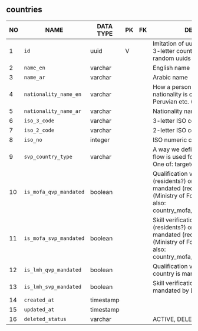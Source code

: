 countries
----------------------------


NO | NAME | DATA TYPE | PK | FK | DESCRIPTION            
---|------|-----------|----|----|-------------
1|`id` | uuid | V |  | Imitation of uuid created using ISO 3-letter country code. Later on real random uuids may be used.
2|`name_en` | varchar |  |  | English name
3|`name_ar` | varchar |  |  | Arabic name
4|`nationality_name_en` | varchar |  |  | How a person that belongs to this nationality is caled, e.g. Kuwaiti, Peruvian etc. (English)
5|`nationality_name_ar` | varchar |  |  | Nationality name in arabic
6|`iso_3_code` | varchar |  |  | 3-letter ISO code
7|`iso_2_code` | varchar |  |  | 2-letter ISO code
8|`iso_no` | integer |  |  | ISO numeric country code
9|`svp_country_type` | varchar |  |  | A way we define what verification flow is used for a specific country. One of: targeted, non_targeted
10|`is_mofa_qvp_mandated` | boolean |  |  | Qualification verification for citizens (residents?) or this country is mandated (required) by MOFA (Ministry of Foreign Affairs). See also: country_mofa_qvp_mandated_history
11|`is_mofa_svp_mandated` | boolean |  |  | Skill verification for citizens (residents?) or this country is mandated (required) by MOFA (Ministry of Foreign Affairs). See also: country_mofa_svp_mandated_history
12|`is_lmh_qvp_mandated` | boolean |  |  | Qualification verification for this country is mandated by LMH.
13|`is_lmh_svp_mandated` | boolean |  |  | Skill verification for this country is mandated by LMH.
14|`created_at` | timestamp |  |  | 
15|`updated_at` | timestamp |  |  | 
16|`deleted_status` | varchar |  |  | ACTIVE, DELETED
